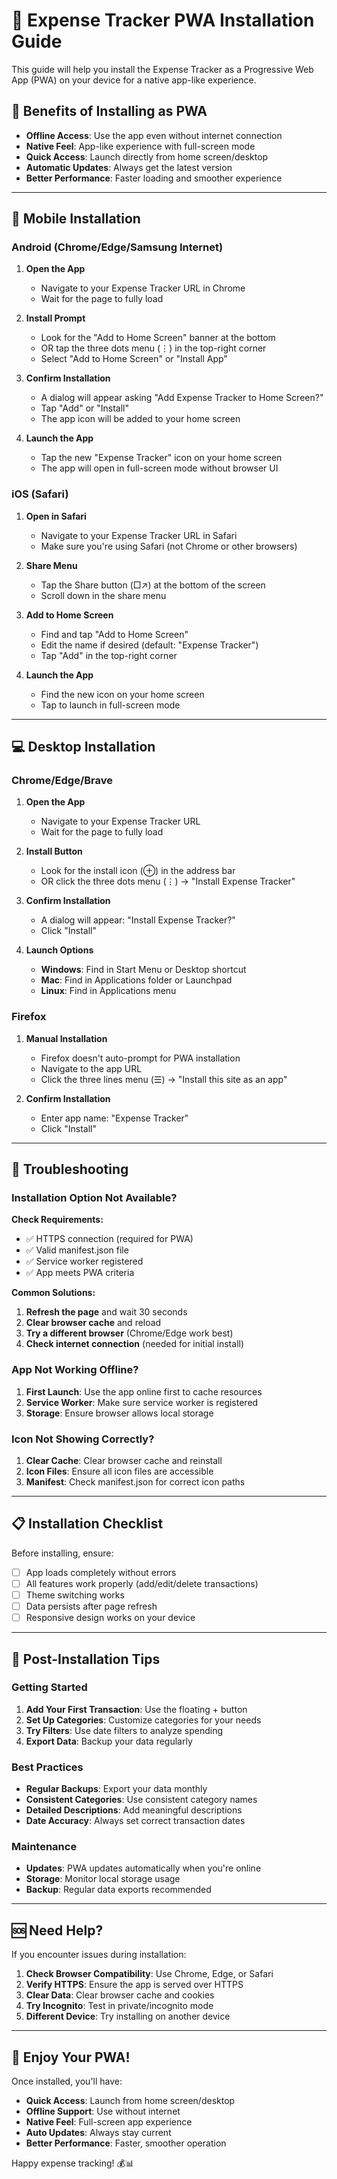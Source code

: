 # 📱 Expense Tracker PWA Installation Guide

This guide will help you install the Expense Tracker as a Progressive Web App (PWA) on your device for a native app-like experience.

## 🌟 Benefits of Installing as PWA

- **Offline Access**: Use the app even without internet connection
- **Native Feel**: App-like experience with full-screen mode
- **Quick Access**: Launch directly from home screen/desktop
- **Automatic Updates**: Always get the latest version
- **Better Performance**: Faster loading and smoother experience

---

## 📱 Mobile Installation

### Android (Chrome/Edge/Samsung Internet)

1. **Open the App**
   - Navigate to your Expense Tracker URL in Chrome
   - Wait for the page to fully load

2. **Install Prompt**
   - Look for the "Add to Home Screen" banner at the bottom
   - OR tap the three dots menu (⋮) in the top-right corner
   - Select "Add to Home Screen" or "Install App"

3. **Confirm Installation**
   - A dialog will appear asking "Add Expense Tracker to Home Screen?"
   - Tap "Add" or "Install"
   - The app icon will be added to your home screen

4. **Launch the App**
   - Tap the new "Expense Tracker" icon on your home screen
   - The app will open in full-screen mode without browser UI

### iOS (Safari)

1. **Open in Safari**
   - Navigate to your Expense Tracker URL in Safari
   - Make sure you're using Safari (not Chrome or other browsers)

2. **Share Menu**
   - Tap the Share button (□↗) at the bottom of the screen
   - Scroll down in the share menu

3. **Add to Home Screen**
   - Find and tap "Add to Home Screen"
   - Edit the name if desired (default: "Expense Tracker")
   - Tap "Add" in the top-right corner

4. **Launch the App**
   - Find the new icon on your home screen
   - Tap to launch in full-screen mode

---

## 💻 Desktop Installation

### Chrome/Edge/Brave

1. **Open the App**
   - Navigate to your Expense Tracker URL
   - Wait for the page to fully load

2. **Install Button**
   - Look for the install icon (⊕) in the address bar
   - OR click the three dots menu (⋮) → "Install Expense Tracker"

3. **Confirm Installation**
   - A dialog will appear: "Install Expense Tracker?"
   - Click "Install"

4. **Launch Options**
   - **Windows**: Find in Start Menu or Desktop shortcut
   - **Mac**: Find in Applications folder or Launchpad
   - **Linux**: Find in Applications menu

### Firefox

1. **Manual Installation**
   - Firefox doesn't auto-prompt for PWA installation
   - Navigate to the app URL
   - Click the three lines menu (☰) → "Install this site as an app"

2. **Confirm Installation**
   - Enter app name: "Expense Tracker"
   - Click "Install"

---

## 🔧 Troubleshooting

### Installation Option Not Available?

**Check Requirements:**
- ✅ HTTPS connection (required for PWA)
- ✅ Valid manifest.json file
- ✅ Service worker registered
- ✅ App meets PWA criteria

**Common Solutions:**
1. **Refresh the page** and wait 30 seconds
2. **Clear browser cache** and reload
3. **Try a different browser** (Chrome/Edge work best)
4. **Check internet connection** (needed for initial install)

### App Not Working Offline?

1. **First Launch**: Use the app online first to cache resources
2. **Service Worker**: Make sure service worker is registered
3. **Storage**: Ensure browser allows local storage

### Icon Not Showing Correctly?

1. **Clear Cache**: Clear browser cache and reinstall
2. **Icon Files**: Ensure all icon files are accessible
3. **Manifest**: Check manifest.json for correct icon paths

---

## 📋 Installation Checklist

Before installing, ensure:

- [ ] App loads completely without errors
- [ ] All features work properly (add/edit/delete transactions)
- [ ] Theme switching works
- [ ] Data persists after page refresh
- [ ] Responsive design works on your device

---

## 🚀 Post-Installation Tips

### Getting Started
1. **Add Your First Transaction**: Use the floating + button
2. **Set Up Categories**: Customize categories for your needs
3. **Try Filters**: Use date filters to analyze spending
4. **Export Data**: Backup your data regularly

### Best Practices
- **Regular Backups**: Export your data monthly
- **Consistent Categories**: Use consistent category names
- **Detailed Descriptions**: Add meaningful descriptions
- **Date Accuracy**: Always set correct transaction dates

### Maintenance
- **Updates**: PWA updates automatically when you're online
- **Storage**: Monitor local storage usage
- **Backup**: Regular data exports recommended

---

## 🆘 Need Help?

If you encounter issues during installation:

1. **Check Browser Compatibility**: Use Chrome, Edge, or Safari
2. **Verify HTTPS**: Ensure the app is served over HTTPS
3. **Clear Data**: Clear browser cache and cookies
4. **Try Incognito**: Test in private/incognito mode
5. **Different Device**: Try installing on another device

---

## 🎉 Enjoy Your PWA!

Once installed, you'll have:
- **Quick Access**: Launch from home screen/desktop
- **Offline Support**: Use without internet
- **Native Feel**: Full-screen app experience
- **Auto Updates**: Always stay current
- **Better Performance**: Faster, smoother operation

Happy expense tracking! 💰📊
